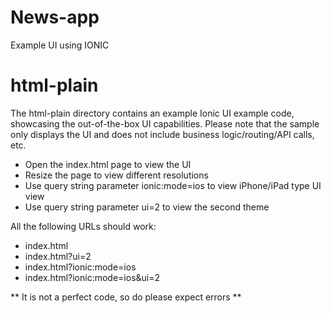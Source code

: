 # News-app
Example UI using IONIC


# html-plain
The html-plain directory contains an example Ionic UI example code, showcasing the out-of-the-box UI capabilities. Please note that the sample only displays the UI and does not include business logic/routing/API calls, etc. 

* Open the index.html page to view the UI
* Resize the page to view different resolutions
* Use query string parameter ionic:mode=ios to view iPhone/iPad type UI view
* Use query string parameter ui=2 to view the second theme 

All the following URLs should work:
* index.html
* index.html?ui=2
* index.html?ionic:mode=ios
* index.html?ionic:mode=ios&ui=2

** It is not a perfect code, so do please expect errors **
